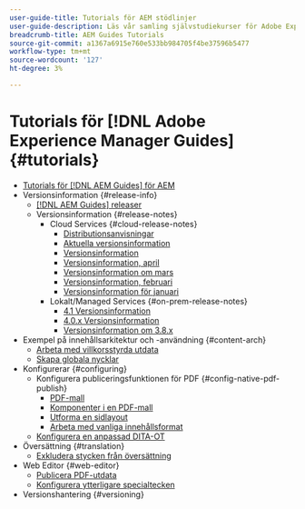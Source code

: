```yaml
---
user-guide-title: Tutorials för AEM stödlinjer
user-guide-description: Läs vår samling självstudiekurser för Adobe Experience Manager Guides.
breadcrumb-title: AEM Guides Tutorials
source-git-commit: a1367a6915e760e533bb984705f4be37596b5477
workflow-type: tm+mt
source-wordcount: '127'
ht-degree: 3%

---
```



# Tutorials för [!DNL Adobe Experience Manager Guides] {#tutorials}

+ [Tutorials för [!DNL AEM Guides] för AEM](overview.md)
+ Versionsinformation {#release-info}
   + [[!DNL AEM Guides] releaser](./release-info/latest-release-info.md)
   + Versionsinformation {#release-notes}
      + Cloud Services {#cloud-release-notes}
         + [Distributionsanvisningar](./release-info/deploy-xml-on-aemaacs.md)
         + [Aktuella versionsinformation](./release-info/release-notes-2022.8.0.md)
         + [Versionsinformation](./release-info/release-notes-2022.5.0.md)
         + [Versionsinformation, april](./release-info/release-notes-2022.4.0.md)
         + [Versionsinformation om mars](./release-info/release-notes-2022.3.0.md)
         + [Versionsinformation, februari](./release-info/release-notes-2022.2.0.md)
         + [Versionsinformation för januari](./release-info/release-notes-2022.1.0.md)
      + Lokalt/Managed Services {#on-prem-release-notes}
         + [4.1 Versionsinformation](./release-info/release-notes-4.1.md)
         + [4.0.x Versionsinformation](https://helpx.adobe.com/xml-documentation-for-experience-manager/release-note/release-notes-xml-documentation-solution-4-0.html)
         + [Versionsinformation om 3.8.x](https://helpx.adobe.com/xml-documentation-for-experience-manager/release-note/release-notes-xml-documentation-solution-3-8.html)
+ Exempel på innehållsarkitektur och -användning {#content-arch}
   + [Arbeta med villkorsstyrda utdata](./content-architecture/create-and-use-conditions.md)
   + [Skapa globala nycklar](./content-architecture/create-global-keys.md)
+ Konfigurerar {#configuring}
   + Konfigurera publiceringsfunktionen för PDF {#config-native-pdf-publish}
      + [PDF-mall](./native-pdf/pdf-template.md)
      + [Komponenter i en PDF-mall](./native-pdf/components-pdf-template.md)
      + [Utforma en sidlayout](./native-pdf/design-page-layout.md)
      + [Arbeta med vanliga innehållsformat](./native-pdf/stylesheet.md)
   + [Konfigurera en anpassad DITA-OT](./configuring/setup-a-custom-dita-ot.md)
+ Översättning {#translation}
   + [Exkludera stycken från översättning](./translation/exclude-paragraphs-from-translation.md)
+ Web Editor {#web-editor}
   + [Publicera PDF-utdata](./web-editor/native-pdf-web-editor.md)
   + [Konfigurera ytterligare specialtecken](./web-editor/configure-additional-special-characters.md)
+ Versionshantering {#versioning}
